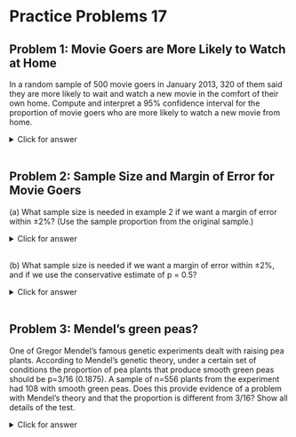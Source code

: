 # Practice Problems 17


## Problem 1:  Movie Goers are More Likely to Watch at Home

In a random sample of 500 movie goers in January 2013, 320 of them said they are more likely to wait and watch a new movie in the comfort of their own home.  Compute and interpret a 95% confidence interval for the proportion of movie goers who are more likely to watch a new movie from home.  

<details><summary><red>Click for answer</red></summary>
*Answer:* We see that $\hat{p}=\frac{320}{500}=0.640$ (keep at least 3 decimal spots to ensure accuracy in your SE calculation!) The confidence interval is given by:

$$\text { Statistic }\pm z^{*} S E$$

$$\begin{array}{l}
\hat{p} \pm z^{*} \cdot \sqrt{\frac{\hat{p}(1-\hat{p})}{n}} \\
0.64 \pm 1.96 \cdot \sqrt{\frac{0.64(1-0.64)}{500}} \\
0.64 \pm 0.042\\
(0.598, 0.682)
\end{array}$$

(Make sure to use proportions in your CI, then convert to % at the end if you prefer a percentage interpretation.) We are 95% sure that the proportion of all movie goers who are more likely to wait and watch a new movie at home is between 0.598 and 0.682.
</details><br>


## Problem 2:  Sample Size and Margin of Error for Movie Goers

(a)  What sample size is needed in example 2 if we want a margin of error within ±2%?  (Use the sample proportion from the original sample.)

<details><summary><red>Click for answer</red></summary>

*Answer:*

$$\begin{array}{l}
0.02=z^{*} \sqrt{\frac{\hat{p}(1-\hat{p})}{n}} \\
n=\left(\frac{z^{*}}{0.02}\right)^{2} \hat{p}(1-\hat{p})\\\quad =\left(\frac{1.96}{0.02}\right)^{2} 0.64(1-0.64)=2212.76
\end{array}$$

We need a sample size of at least n = 2,213 to have a margin of error this small.  This is substantially more than the sample size of 500 used in the actual survey.
</details><br>



(b)  What sample size is needed if we want a margin of error within ±2%, and if we use the conservative estimate of p = 0.5?  

<details><summary><red>Click for answer</red></summary>

*Answer:*

$$n=\left(\frac{1.96}{0.02}\right)^{2} 0.5(1-0.5)=2401$$

We need a sample size of at least n = 2,401 to have a margin of error this small.  Notice that if we have less knowledge of the actual proportion, we need a larger sample size to arrive at the same margin of error.
</details><br>



## Problem 3:  Mendel’s green peas?

One of Gregor Mendel’s famous genetic experiments dealt with raising pea plants.  According to Mendel’s genetic theory, under a certain set of conditions the proportion of pea plants that produce smooth green peas should be p=3/16 (0.1875).  A sample of n=556 plants from the experiment had 108 with smooth green peas.  Does this provide evidence of a problem with Mendel’s theory and that the proportion is different from 3/16?  Show all details of the test. 




<details><summary><red>Click for answer</red></summary>

*Answer:* We are testing $H_{0}: p=0.1875$ vs $H_{a}: p \neq 0.1875$ where p represents the proportion of pea plans with smooth green peas. The sample proportion is $\hat{p}=\frac{108}{556}=0.1942$ and the sample size is $n=556$. The test statistic is:

$$z=\frac{\text { Statistic }-\text { Null }}{S E}=\frac{\hat{p}-p_{0}}{\sqrt{\frac{p_{0}\left(1-p_{0}\right)}{n}}}=\frac{0.1942-0.1875}{\sqrt{\frac{0.1875(1-0.1875)}{556}}}=0.405$$

This is a two-tail test, and we see that the area to the right of 0.405 in a normal distribution is 0.343 `(1-pnorm(0.405))`, so the p-value is 2(0.343) = 0.686.The R command is: `2*(1-pnorm(0.405))`

We do not reject H0 and conclude that this sample does not provide evidence that the proportion of smooth green pea plants is different from the 3/16 that Mendel’s theory predicts. (It is worth pointing out that this does not “prove” Mendel’s theory, since we don’t “accept” $H_0$– we just find a lack of sufficient evidence to refute it. )
</details><br>


